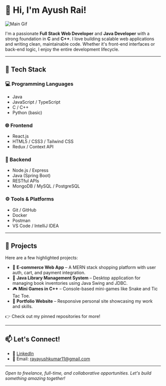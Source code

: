 # 👋 Hi, I'm Ayush Rai!

![Main Gif](https://user-images.githubusercontent.com/74038190/225813708-98b745f2-7d22-48cf-9150-083f1b00d6c9.gif)

I'm a passionate **Full Stack Web Developer** and **Java Developer** with a strong foundation in **C** and **C++**. I love building scalable web applications and writing clean, maintainable code. Whether it's front-end interfaces or back-end logic, I enjoy the entire development lifecycle.

---

## 🚀 Tech Stack

### 💻 Programming Languages
- Java
- JavaScript / TypeScript
- C / C++
- Python (basic)

### 🌐 Frontend
- React.js
- HTML5 / CSS3 / Tailwind CSS
- Redux / Context API

### 🔧 Backend
- Node.js / Express
- Java (Spring Boot)
- RESTful APIs
- MongoDB / MySQL / PostgreSQL

### ⚙️ Tools & Platforms
- Git / GitHub
- Docker
- Postman
- VS Code / IntelliJ IDEA


---

## 📂 Projects

Here are a few highlighted projects:

- 🛒 **E-commerce Web App** – A MERN stack shopping platform with user auth, cart, and payment integration.
- 📘 **Java Library Management System** – Desktop application for managing book inventories using Java Swing and JDBC.
- 🎮 **Mini Games in C++** – Console-based mini-games like Snake and Tic Tac Toe.
- 🧠 **Portfolio Website** – Responsive personal site showcasing my work and skills.

👉 Check out my pinned repositories for more!

---

## 📫 Let's Connect!

- 💼 [LinkedIn](https://www.linkedin.com/in/ayushrai)
- 💌 Email: rayayushkumar11@gmail.com


---

*Open to freelance, full-time, and collaborative opportunities. Let's build something amazing together!*

